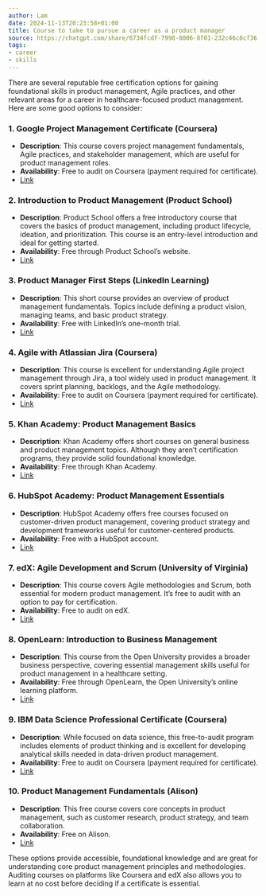 ```yaml
---
author: Lam
date: 2024-11-13T20:23:58+01:00
title: Course to take to pursue a career as a product manager
source: https://chatgpt.com/share/6734fcdf-7998-8006-8f01-232c46c8cf36
tags:
- career
- skills
---
```


There are several reputable free certification options for gaining foundational skills in product management, Agile practices, and other relevant areas for a career in healthcare-focused product management. Here are some good options to consider:

### 1. **Google Project Management Certificate (Coursera)**
   - **Description**: This course covers project management fundamentals, Agile practices, and stakeholder management, which are useful for product management roles.
   - **Availability**: Free to audit on Coursera (payment required for certificate).
   - [Link](https://www.coursera.org/professional-certificates/google-project-management)

### 2. **Introduction to Product Management (Product School)**
   - **Description**: Product School offers a free introductory course that covers the basics of product management, including product lifecycle, ideation, and prioritization. This course is an entry-level introduction and ideal for getting started.
   - **Availability**: Free through Product School’s website.
   - [Link](https://productschool.com/free-product-management-course/)

### 3. **Product Manager First Steps (LinkedIn Learning)**
   - **Description**: This short course provides an overview of product management fundamentals. Topics include defining a product vision, managing teams, and basic product strategy.
   - **Availability**: Free with LinkedIn’s one-month trial.
   - [Link](https://www.linkedin.com/learning/paths/product-manager-first-steps)

### 4. **Agile with Atlassian Jira (Coursera)**
   - **Description**: This course is excellent for understanding Agile project management through Jira, a tool widely used in product management. It covers sprint planning, backlogs, and the Agile methodology.
   - **Availability**: Free to audit on Coursera (payment required for certificate).
   - [Link](https://www.coursera.org/learn/agile-with-atlassian-jira)

### 5. **Khan Academy: Product Management Basics**
   - **Description**: Khan Academy offers short courses on general business and product management topics. Although they aren’t certification programs, they provide solid foundational knowledge.
   - **Availability**: Free through Khan Academy.
   - [Link](https://www.khanacademy.org/)

### 6. **HubSpot Academy: Product Management Essentials**
   - **Description**: HubSpot Academy offers free courses focused on customer-driven product management, covering product strategy and development frameworks useful for customer-centered products.
   - **Availability**: Free with a HubSpot account.
   - [Link](https://academy.hubspot.com/courses)

### 7. **edX: Agile Development and Scrum (University of Virginia)**
   - **Description**: This course covers Agile methodologies and Scrum, both essential for modern product management. It’s free to audit with an option to pay for certification.
   - **Availability**: Free to audit on edX.
   - [Link](https://www.edx.org/course/agile-development)

### 8. **OpenLearn: Introduction to Business Management**
   - **Description**: This course from the Open University provides a broader business perspective, covering essential management skills useful for product management in a healthcare setting.
   - **Availability**: Free through OpenLearn, the Open University’s online learning platform.
   - [Link](https://www.open.edu/openlearn/money-business/introduction-business-management/content-section-overview?active-tab=description-tab)

### 9. **IBM Data Science Professional Certificate (Coursera)**
   - **Description**: While focused on data science, this free-to-audit program includes elements of product thinking and is excellent for developing analytical skills needed in data-driven product management.
   - **Availability**: Free to audit on Coursera (payment required for certificate).
   - [Link](https://www.coursera.org/professional-certificates/ibm-data-science)

### 10. **Product Management Fundamentals (Alison)**
   - **Description**: This free course covers core concepts in product management, such as customer research, product strategy, and team collaboration.
   - **Availability**: Free on Alison.
   - [Link](https://alison.com/course/diploma-in-product-management)

These options provide accessible, foundational knowledge and are great for understanding core product management principles and methodologies. Auditing courses on platforms like Coursera and edX also allows you to learn at no cost before deciding if a certificate is essential.
